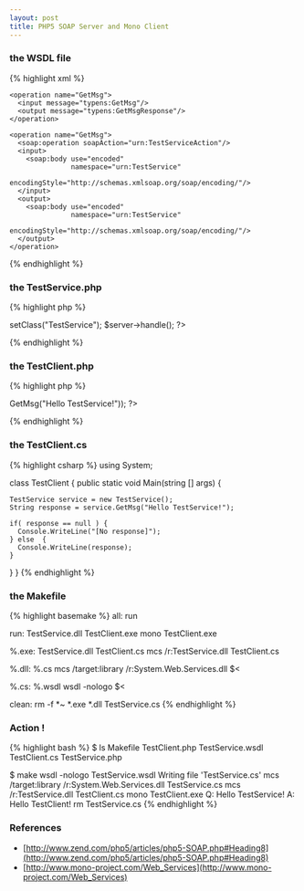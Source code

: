 ```yaml
---
layout: post
title: PHP5 SOAP Server and Mono Client
---
```

### the WSDL file

{% highlight xml %}
<?xml version="1.0"?>

<definitions name="TestService"
             targetNamespace="urn:TestService"
             xmlns:typens="urn:TestService"
             xmlns:xsd="http://www.w3.org/2001/XMLSchema"
             xmlns:soap="http://schemas.xmlsoap.org/wsdl/soap/"
             xmlns:soapenc="http://schemas.xmlsoap.org/soap/encoding/"
             xmlns:wsdl="http://schemas.xmlsoap.org/wsdl/"
             xmlns="http://schemas.xmlsoap.org/wsdl/">

  <message name="GetMsg">
    <part name="msg"            type="xsd:string"/>
  </message>

  <message name="GetMsgResponse">
    <part name="return"         type="xsd:string"/>
  </message>

  <portType name="TestServicePort">

    <operation name="GetMsg">
      <input message="typens:GetMsg"/>
      <output message="typens:GetMsgResponse"/>
    </operation>

  </portType>

  <binding name="TestServiceBinding" type="typens:TestServicePort">
    <soap:binding style="rpc"
                  transport="http://schemas.xmlsoap.org/soap/http"/>

    <operation name="GetMsg">
      <soap:operation soapAction="urn:TestServiceAction"/>
      <input>
        <soap:body use="encoded"
                   namespace="urn:TestService"
                   encodingStyle="http://schemas.xmlsoap.org/soap/encoding/"/>
      </input>
      <output>
        <soap:body use="encoded"
                   namespace="urn:TestService"
                   encodingStyle="http://schemas.xmlsoap.org/soap/encoding/"/>
      </output>
    </operation>
  </binding>

  <service name="TestService">
    <port name="TestServicePort" binding="typens:TestServiceBinding">
      <soap:address location="http://localhost/soap/TestService.php5"/>
    </port>
  </service>

</definitions>
{% endhighlight %}

### the TestService.php

{% highlight php %}
<?

class TestService {

  function GetMsg($question) { 
    return "Q: $question\nA: Hello TestClient!";
  }

} 

ini_set("soap.wsdl_cache_enabled", "0"); // disabling WSDL cache 
$server = new SoapServer("TestService.wsdl"); 
$server->setClass("TestService"); 
$server->handle(); 

?>
{% endhighlight %}

### the TestClient.php

{% highlight php %}
<?

  $client = new SoapClient("TestService.wsdl"); 
  print($client->GetMsg("Hello TestService!")); 

?>
{% endhighlight %}

### the TestClient.cs

{% highlight csharp %}
using System;
 
class TestClient {
  public static void Main(string [] args) {
    
    TestService service = new TestService();
    String response = service.GetMsg("Hello TestService!");

    if( response == null ) {
      Console.WriteLine("[No response]");
    } else  {
      Console.WriteLine(response);
    }
  }
}
{% endhighlight %}

### the Makefile

{% highlight basemake %}
all: run

run: TestService.dll TestClient.exe
    mono TestClient.exe

%.exe: TestService.dll TestClient.cs
    mcs /r:TestService.dll TestClient.cs

%.dll: %.cs
    mcs /target:library /r:System.Web.Services.dll $<

%.cs: %.wsdl
    wsdl -nologo $<

clean:
    rm -f *~ *.exe *.dll TestService.cs
{% endhighlight %}

### Action !

{% highlight bash %}
$ ls
Makefile         TestClient.php   TestService.wsdl
TestClient.cs    TestService.php

$ make
wsdl -nologo TestService.wsdl
Writing file 'TestService.cs'
mcs /target:library /r:System.Web.Services.dll TestService.cs
mcs /r:TestService.dll TestClient.cs
mono TestClient.exe
Q: Hello TestService!
A: Hello TestClient!
rm TestService.cs
{% endhighlight %}
  
### References

* [http://www.zend.com/php5/articles/php5-SOAP.php#Heading8](http://www.zend.com/php5/articles/php5-SOAP.php#Heading8)
* [http://www.mono-project.com/Web_Services](http://www.mono-project.com/Web_Services)
